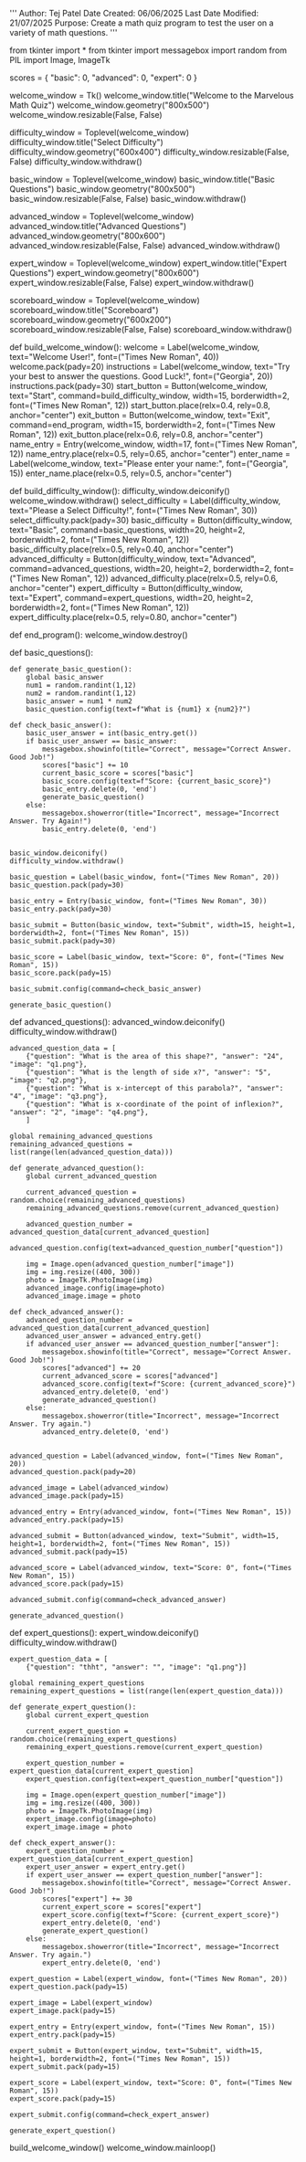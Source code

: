 '''
Author: Tej Patel
Date Created: 06/06/2025
Last Date Modified: 21/07/2025
Purpose: Create a math quiz program to test the user on a variety of math questions.
'''

from tkinter import *
from tkinter import messagebox
import random
from PIL import Image, ImageTk

scores = {
    "basic": 0,
    "advanced": 0,
    "expert": 0
}

welcome_window = Tk()
welcome_window.title("Welcome to the Marvelous Math Quiz")
welcome_window.geometry("800x500")
welcome_window.resizable(False, False)

difficulty_window = Toplevel(welcome_window)
difficulty_window.title("Select Difficulty")
difficulty_window.geometry("600x400")
difficulty_window.resizable(False, False)
difficulty_window.withdraw()

basic_window = Toplevel(welcome_window)
basic_window.title("Basic Questions")
basic_window.geometry("800x500")
basic_window.resizable(False, False)
basic_window.withdraw()

advanced_window = Toplevel(welcome_window)
advanced_window.title("Advanced Questions")
advanced_window.geometry("800x600")
advanced_window.resizable(False, False)
advanced_window.withdraw()

expert_window = Toplevel(welcome_window)
expert_window.title("Expert Questions")
expert_window.geometry("800x600")
expert_window.resizable(False, False)
expert_window.withdraw()

scoreboard_window = Toplevel(welcome_window)
scoreboard_window.title("Scoreboard")
scoreboard_window.geometry("600x200")
scoreboard_window.resizable(False, False)
scoreboard_window.withdraw()


def build_welcome_window():
    welcome = Label(welcome_window, text="Welcome User!", font=("Times New Roman", 40))
    welcome.pack(pady=20)
    instructions = Label(welcome_window, text="Try your best to answer the questions. Good Luck!", font=("Georgia", 20))
    instructions.pack(pady=30)
    start_button = Button(welcome_window, text="Start", command=build_difficulty_window, width=15, borderwidth=2, font=("Times New Roman", 12))
    start_button.place(relx=0.4, rely=0.8, anchor="center")
    exit_button = Button(welcome_window, text="Exit", command=end_program, width=15, borderwidth=2, font=("Times New Roman", 12))
    exit_button.place(relx=0.6, rely=0.8, anchor="center")
    name_entry = Entry(welcome_window, width=17, font=("Times New Roman", 12))
    name_entry.place(relx=0.5, rely=0.65, anchor="center")
    enter_name = Label(welcome_window, text="Please enter your name:", font=("Georgia", 15))
    enter_name.place(relx=0.5, rely=0.5, anchor="center")

def build_difficulty_window():
    difficulty_window.deiconify()
    welcome_window.withdraw()
    select_difficulty = Label(difficulty_window, text="Please a Select Difficulty!", font=("Times New Roman", 30))
    select_difficulty.pack(pady=30)
    basic_difficulty = Button(difficulty_window, text="Basic", command=basic_questions, width=20, height=2, borderwidth=2, font=("Times New Roman", 12))
    basic_difficulty.place(relx=0.5, rely=0.40, anchor="center")
    advanced_difficulty = Button(difficulty_window, text="Advanced", command=advanced_questions, width=20, height=2, borderwidth=2, font=("Times New Roman", 12))
    advanced_difficulty.place(relx=0.5, rely=0.6, anchor="center")
    expert_difficulty = Button(difficulty_window, text="Expert", command=expert_questions, width=20, height=2, borderwidth=2, font=("Times New Roman", 12))
    expert_difficulty.place(relx=0.5, rely=0.80, anchor="center")
    


def end_program():
    welcome_window.destroy()

def basic_questions():

    def generate_basic_question():
        global basic_answer
        num1 = random.randint(1,12)
        num2 = random.randint(1,12)
        basic_answer = num1 * num2
        basic_question.config(text=f"What is {num1} x {num2}?")

    def check_basic_answer():
        basic_user_answer = int(basic_entry.get())
        if basic_user_answer == basic_answer:
            messagebox.showinfo(title="Correct", message="Correct Answer. Good Job!")
            scores["basic"] += 10
            current_basic_score = scores["basic"]
            basic_score.config(text=f"Score: {current_basic_score}")
            basic_entry.delete(0, 'end')
            generate_basic_question()
        else:
            messagebox.showerror(title="Incorrect", message="Incorrect Answer. Try Again!")
            basic_entry.delete(0, 'end')

            
    basic_window.deiconify()
    difficulty_window.withdraw()

    basic_question = Label(basic_window, font=("Times New Roman", 20))
    basic_question.pack(pady=30)

    basic_entry = Entry(basic_window, font=("Times New Roman", 30))
    basic_entry.pack(pady=30)

    basic_submit = Button(basic_window, text="Submit", width=15, height=1, borderwidth=2, font=("Times New Roman", 15))
    basic_submit.pack(pady=30)

    basic_score = Label(basic_window, text="Score: 0", font=("Times New Roman", 15))
    basic_score.pack(pady=15)

    basic_submit.config(command=check_basic_answer)

    generate_basic_question()

    
    
    
def advanced_questions():
    advanced_window.deiconify()
    difficulty_window.withdraw()

    advanced_question_data = [
        {"question": "What is the area of this shape?", "answer": "24", "image": "q1.png"},
        {"question": "What is the length of side x?", "answer": "5", "image": "q2.png"},
        {"question": "What is x-intercept of this parabola?", "answer": "4", "image": "q3.png"},
        {"question": "What is x-coordinate of the point of inflexion?", "answer": "2", "image": "q4.png"},
        ]

    global remaining_advanced_questions
    remaining_advanced_questions = list(range(len(advanced_question_data)))

    def generate_advanced_question():
        global current_advanced_question

        current_advanced_question = random.choice(remaining_advanced_questions)
        remaining_advanced_questions.remove(current_advanced_question)

        advanced_question_number = advanced_question_data[current_advanced_question]
        advanced_question.config(text=advanced_question_number["question"])

        img = Image.open(advanced_question_number["image"])
        img = img.resize((400, 300))
        photo = ImageTk.PhotoImage(img)
        advanced_image.config(image=photo)
        advanced_image.image = photo

    def check_advanced_answer():
        advanced_question_number = advanced_question_data[current_advanced_question]
        advanced_user_answer = advanced_entry.get()
        if advanced_user_answer == advanced_question_number["answer"]:
            messagebox.showinfo(title="Correct", message="Correct Answer. Good Job!")
            scores["advanced"] += 20
            current_advanced_score = scores["advanced"]
            advanced_score.config(text=f"Score: {current_advanced_score}")
            advanced_entry.delete(0, 'end')
            generate_advanced_question()
        else:
            messagebox.showerror(title="Incorrect", message="Incorrect Answer. Try again.")
            advanced_entry.delete(0, 'end')
        

    advanced_question = Label(advanced_window, font=("Times New Roman", 20))
    advanced_question.pack(pady=20)

    advanced_image = Label(advanced_window)
    advanced_image.pack(pady=15)

    advanced_entry = Entry(advanced_window, font=("Times New Roman", 15))
    advanced_entry.pack(pady=15)

    advanced_submit = Button(advanced_window, text="Submit", width=15, height=1, borderwidth=2, font=("Times New Roman", 15))
    advanced_submit.pack(pady=15)

    advanced_score = Label(advanced_window, text="Score: 0", font=("Times New Roman", 15))
    advanced_score.pack(pady=15)

    advanced_submit.config(command=check_advanced_answer)
    
    generate_advanced_question()

    

def expert_questions():
    expert_window.deiconify()
    difficulty_window.withdraw()

    expert_question_data = [
        {"question": "thht", "answer": "", "image": "q1.png"}]

    global remaining_expert_questions
    remaining_expert_questions = list(range(len(expert_question_data)))

    def generate_expert_question():
        global current_expert_question

        current_expert_question = random.choice(remaining_expert_questions)
        remaining_expert_questions.remove(current_expert_question)

        expert_question_number = expert_question_data[current_expert_question]
        expert_question.config(text=expert_question_number["question"])

        img = Image.open(expert_question_number["image"])
        img = img.resize((400, 300))
        photo = ImageTk.PhotoImage(img)
        expert_image.config(image=photo)
        expert_image.image = photo

    def check_expert_answer():
        expert_question_number = expert_question_data[current_expert_question]
        expert_user_answer = expert_entry.get()
        if expert_user_answer == expert_question_number["answer"]:
            messagebox.showinfo(title="Correct", message="Correct Answer. Good Job!")
            scores["expert"] += 30
            current_expert_score = scores["expert"]
            expert_score.config(text=f"Score: {current_expert_score}")
            expert_entry.delete(0, 'end')
            generate_expert_question()
        else:
            messagebox.showerror(title="Incorrect", message="Incorrect Answer. Try again.")
            expert_entry.delete(0, 'end')

    expert_question = Label(expert_window, font=("Times New Roman", 20))
    expert_question.pack(pady=15)

    expert_image = Label(expert_window)
    expert_image.pack(pady=15)

    expert_entry = Entry(expert_window, font=("Times New Roman", 15))
    expert_entry.pack(pady=15)

    expert_submit = Button(expert_window, text="Submit", width=15, height=1, borderwidth=2, font=("Times New Roman", 15))
    expert_submit.pack(pady=15)

    expert_score = Label(expert_window, text="Score: 0", font=("Times New Roman", 15))
    expert_score.pack(pady=15)

    expert_submit.config(command=check_expert_answer)
    
    generate_expert_question()



build_welcome_window()
welcome_window.mainloop()
